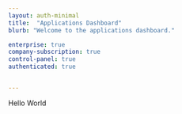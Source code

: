 ```yaml
---
layout: auth-minimal
title:  "Applications Dashboard"
blurb: "Welcome to the applications dashboard."

enterprise: true
company-subscription: true
control-panel: true
authenticated: true


---
```



Hello World
